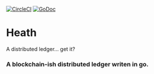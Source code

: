 [![CircleCI](https://circleci.com/gh/eliothedeman/heath.svg?style=svg)](https://circleci.com/gh/eliothedeman/heath)
[![GoDoc](https://godoc.org/github.com/eliothedeman/heath?status.svg)](https://godoc.org/github.com/eliothedeman/heath)
# Heath
A distributed ledger... get it?

### A blockchain-ish distributed ledger writen in go.
